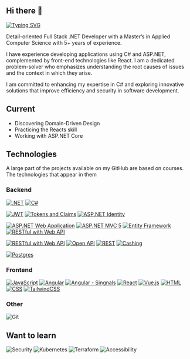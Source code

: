 ## Hi there 👋

[![Typing SVG](https://readme-typing-svg.demolab.com?font=Calibri&pause=1000&width=435&lines=Full+Stack+.NET+Developer)](https://git.io/typing-svg)

Detail-oriented Full Stack .NET Developer with a Master’s in Applied Computer Science with 5+ years of experience.

I have experience developing applications using C# and ASP.NET, complemented by front-end technologies like React.
I am a dedicated problem-solver who emphasizes understanding the root causes of issues and the context in which they arise.

I am committed to enhancing my expertise in C# and exploring innovative solutions that improve efficiency and security in software development.

## Current
- Discovering Domain-Driven Design
- Practicing the Reacts skill
- Working with ASP.NET Core

## Technologies
A large part of the projects available on my GitHub are based on courses. The technologies that appear in them

### Backend
[![.NET](https://img.shields.io/badge/.NET-512BD4?logo=dotnet&logoColor=fff&style=for-the-badge)](#)
[![C#](https://custom-icon-badges.demolab.com/badge/C%23-%23239120.svg?logo=cshrp&logoColor=white&style=for-the-badge)](#)

[![JWT](https://img.shields.io/badge/JWT-black?style=for-the-badge&logo=JSON%20web%20tokens)](#)
[![Tokens and Claims](https://img.shields.io/badge/Tokens%20and%20Claims-black?style=for-the-badge&logo=JSON%20web%20tokens)](#)
[![ASP.NET Identity](https://img.shields.io/badge/-ASP.NET%20Identity-%23512bd4?style=for-the-badge)](#)

[![ASP.NET Web Application](https://img.shields.io/badge/-ASP.NET%20Web%20Application-purple?style=for-the-badge)](#)
[![ASP.NET MVC 5](https://img.shields.io/badge/-ASP.NET%20MV%20%205-blue?style=for-the-badge)](#)
[![Entity Framework](https://img.shields.io/badge/-Entity%20Framework-blue?style=for-the-badge)](#)
[![RESTful with Web API](https://img.shields.io/badge/-RESTful%20with%20Web%20API-blue?style=for-the-badge)](#)

[![RESTful with Web API](https://img.shields.io/badge/-Minimal%20API-blue?style=for-the-badge)](#)
[![Open API](https://img.shields.io/badge/-Open%20API-blue?style=for-the-badge)](#)
[![REST](https://img.shields.io/badge/-REST-blue?style=for-the-badge)](#)
[![Cashing](https://img.shields.io/badge/-Cashing-blue?style=for-the-badge)](#)

[![Postgres](https://img.shields.io/badge/Postgres-%23316192.svg?logo=postgresql&logoColor=white&style=for-the-badge)](#)


### Frontend
[![JavaScript](https://img.shields.io/badge/JavaScript-F7DF1E?logo=javascript&logoColor=000)](#)
[![Angular](https://img.shields.io/badge/Angular-%23DD0031.svg?logo=angular&logoColor=white)](#)
[![Angular - Singnals](https://img.shields.io/badge/Angular%20with%20Signals-%23DD0031.svg?logo=angular&logoColor=white)](#)
[![React](https://img.shields.io/badge/React-%2320232a.svg?logo=react&logoColor=%2361DAFB)](#)
[![Vue.js](https://img.shields.io/badge/Vue.js-4FC08D?logo=vuedotjs&logoColor=fff)](#)
[![HTML](https://img.shields.io/badge/HTML-%23E34F26.svg?logo=html5&logoColor=white)](#)
[![CSS](https://img.shields.io/badge/CSS-1572B6?logo=css3&logoColor=fff)](#)
[![TailwindCSS](https://img.shields.io/badge/Tailwind%20CSS-%2338B2AC.svg?logo=tailwind-css&logoColor=white)](#)

### Other
![Git](https://img.shields.io/badge/Git-222222.svg?style=for-the-badge&logo=git&logoColor=EF2E40)


## Want to learn
![Security](https://img.shields.io/badge/-Security-green)
![Kubernetes](https://img.shields.io/badge/kubernetes-%23326ce5.svg?style=for-the-badge&logo=kubernetes&logoColor=white)
![Terraform](https://img.shields.io/badge/terraform-%235835CC.svg?style=for-the-badge&logo=terraform&logoColor=white)
![Accessibility](https://img.shields.io/badge/Accessibility-%230170EA.svg?style=for-the-badge&logo=Accessibility&logoColor=white)
